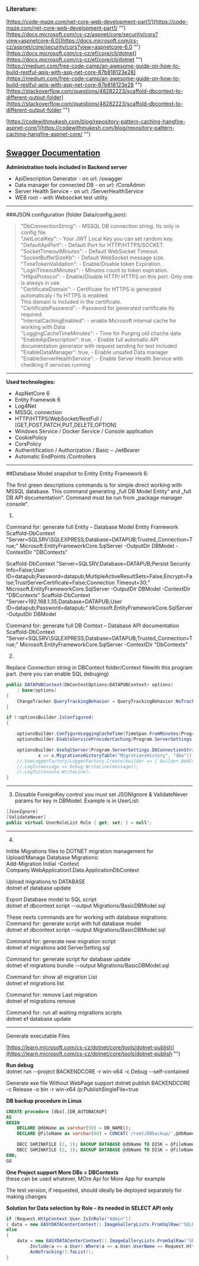 ### Literature:

[https://code-maze.com/net-core-web-development-part1/](https://code-maze.com/net-core-web-development-part1/ "")  
[https://docs.microsoft.com/cs-cz/aspnet/core/security/cors?view=aspnetcore-6.0](https://docs.microsoft.com/cs-cz/aspnet/core/security/cors?view=aspnetcore-6.0 "")
[https://docs.microsoft.com/cs-cz/ef/core/cli/dotnet](https://docs.microsoft.com/cs-cz/ef/core/cli/dotnet "")
[https://medium.com/free-code-camp/an-awesome-guide-on-how-to-build-restful-apis-with-asp-net-core-87b818123e28](https://medium.com/free-code-camp/an-awesome-guide-on-how-to-build-restful-apis-with-asp-net-core-87b818123e28 "")
[https://stackoverflow.com/questions/48282223/scaffold-dbcontext-to-different-output-folder](https://stackoverflow.com/questions/48282223/scaffold-dbcontext-to-different-output-folder "")  

[https://codewithmukesh.com/blog/repository-pattern-caching-hangfire-aspnet-core/](https://codewithmukesh.com/blog/repository-pattern-caching-hangfire-aspnet-core/ "")  

[Swagger Documentation](https://github.com/domaindrivendev/Swashbuckle.AspNetCore#swashbuckleaspnetcoreswaggergen "")
---

**Administration tools included in Backend server**  
* ApiDescription Generator - on url: /swagger   
* Data manager for connected DB - on url: /CoreAdmin  
* Server Health Service - on url: /ServerHealthService  
* WEB root  - with Websocket test utility

---
###JSON configuration  (folder Data/config.json):

> "DbConnectionString":      -  MSSQL DB connection string. Its only in config file.   
"JwtLocalKey": 	        - Your JWT Local Key you can set random key.   
"DefaultApiPort":	        - Default Port for HTTP/HTTPS/SOCKET.  
"SocketTimeoutMinutes":  - Default WebSocket Timeout.  
"SocketBufferSizeKb":      - Default WebSocket message size.   
"TimeTokenValidation":    - Enable/Disable token Expiration.  
"LoginTimeoutMinutes":    - Minutes count to token expiration.  
"HttpsProtocol":	        - Enable/Disable HTTP/ HTTPS on this port. Only one is always in use.  
"CertificateDomain":         - Certificate for HTTPS is generated automaticaly i fis HTTPS is enabled.  
                               This domain is included in the certificate.  
"CertificatePassword":       - Password for generated certificate.Its required.  
"InternalCachingEnabled":  - enable Microsoft internal cache for working with Data  
"LoggingCacheTimeMinutes": - Time for Purging old chache data   
"EnableApiDescription": true, - Enable full automatic API documentation generator with request sending for test included  
"EnableDataManager": true,    - Enable unsafed Data manager  
"EnableServerHealthService":  - Enable Server Health Service with chedking if services   running


---


**Used technologies:**

-	AspNetCore 6
-	Entity Framewok 6
-	Log4Net
-	MSSQL connection
-	HTTP/HTTPS/WebSocket/RestFull / [GET,POST,PATCH,PUT,DELETE,OPTION]
-	Windows Service / Docker Service / Console application
-	CookiePolicy
-	CorsPolicy
-	Authentification / Authorization / Basic – JwtBearer
-	Automatic EndPoints /Controllers

---
##Database Model snapshot to Entity Entity Framework 6:

The first green descriptions commands is for simple direct working with MSSQL database. 
This command generating „full DB Model Entity“ and „full DB API documentation“. 
Command must be run from „package manager console“.

1)
Command for: generate full Entity – Database Model Entity Framework
Scaffold-DbContext "Server=SQLSRV\SQLEXPRESS;Database=DATAPUB;Trusted_Connection=True;" Microsoft.EntityFrameworkCore.SqlServer -OutputDir DBModel -ContextDir "DBContexts"

Scaffold-DbContext "Server=SQLSRV;Database=DATAPUB;Persist Security Info=False;User ID=datapub;Password=datapub;MultipleActiveResultSets=False;Encrypt=False;TrustServerCertificate=False;Connection Timeout=30;" Microsoft.EntityFrameworkCore.SqlServer -OutputDir DBModel -ContextDir "DBContexts"
Scaffold-DbContext "Server=192.168.1.35;Database=DATAPUB;User ID=datapub;Password=datapub;" Microsoft.EntityFrameworkCore.SqlServer -OutputDir DBModel


Command for: generate full DB Context – Database API documentation
Scaffold-DbContext "Server=SQLSRV\SQLEXPRESS;Database=DATAPUB;Trusted_Connection=True;" Microsoft.EntityFrameworkCore.SqlServer -ContextDir "DbContexts"

2)
Replace Connection string in DBContect folder/Context filewith this program part. 
(here you can enable SQL debuging)

```cs
public DATAPUBContext(DbContextOptions<DATAPUBContext> options)
    : base(options)
{ 
    ChangeTracker.QueryTrackingBehavior = QueryTrackingBehavior.NoTracking;
}

if (!optionsBuilder.IsConfigured)
{

    optionsBuilder.ConfigureLoggingCacheTime(TimeSpan.FromMinutes(Program.ServerSettings.SimpleCacheTimeMinutes));
    optionsBuilder.EnableServiceProviderCaching(Program.ServerSettings.SimpleCachingEnabled);

    optionsBuilder.UseSqlServer(Program.ServerSettings.DbConnectionString,
            x => x.MigrationsHistoryTable("MigrationsHistory", "dbo"));
    //.UseLoggerFactory(LoggerFactory.Create(builder => { builder.AddConsole(); }))
    //.LogTo(message => Debug.WriteLine(message));
    //.LogTo(Console.WriteLine);
}
```

---

3) Dissable ForeignKey control you must set JSONIgnore & ValidateNever params for key in DBModel. Example is in UserList:

```cs
[JsonIgnore]
[ValidateNever]
public virtual UserRoleList Role { get; set; } = null!;
```


---
4)

Initite Migrations files to DOTNET migration management for Upload/Manage Database Migrations:   
Add-Migration Initial -Context Company.WebApplication1.Data.ApplicationDbContext

Upload migrations to DATABASE  
dotnet ef database update 

Export Database model to SQL script  
dotnet ef dbcontext script --output Migrations/BasicDBModel.sql

These nexts commands are for working with database migrations:  
Command for: generate script with full database model  
dotnet ef dbcontext script --output Migrations/BasicDBModel.sql

Command for: generate new migration script  
dotnet ef migrations add ServerSetting.sql

Command for: generate script for database update  
dotnet ef migrations bundle --output Migrations/BasicDBModel.sql

Command for: show all migration List  
dotnet ef migrations list

Command for: remove Last migration  
dotnet ef migrations remove

Command for: run all waiting migrations scripts   
dotnet ef database update

---

Generate executable Files 

[https://learn.microsoft.com/cs-cz/dotnet/core/tools/dotnet-publish](https://learn.microsoft.com/cs-cz/dotnet/core/tools/dotnet-publish "")


**Run debug**   
dotnet run --project BACKENDCORE -r win-x64 -c Debug --self-contained

Generate exe file Without WebPage support
dotnet publish BACKENDCORE -c Release -o bin -r win-x64 /p:PublishSingleFile=true


**DB backup procedure in Linux**  
```sql
CREATE procedure [dbo].[DB_AUTOBACKUP]
AS
BEGIN 
	DECLARE @dbName as varchar(50) = DB_NAME();
	DECLARE @fileName as varchar(80) = CONCAT('/root/DBbackup/',@dbName,'_',FORMAT(GETDATE(),'yyyyMMdd'),'.bak');

	DBCC SHRINKFILE (2, 1); BACKUP DATABASE @dbName TO DISK = @fileName;
	DBCC SHRINKFILE (2, 1); BACKUP DATABASE @dbName TO DISK = @fileName;
END;
GO
```

**One Project support More DBs = DBContexts**   
these can be used whatever, MOre Api for More App for example

The test version, if requested, should ideally
be deployed separately for making changes


**Solution for Data selection by Role - its needed in SELECT API only**  
```cs
if (Request.HttpContext.User.IsInRole("Admin"))
{ data = new EASYDATACenterContext().ImageGalleryLists.FromSqlRaw("SELECT * FROM ImageGalleryList WHERE 1=1 AND " + filter.Replace("+", " ")).AsNoTracking().ToList(); }
else
{
    data = new EASYDATACenterContext().ImageGalleryLists.FromSqlRaw("SELECT * FROM ImageGalleryList WHERE 1=1 AND " + filter.Replace("+", " "))
        .Include(a => a.User).Where(a => a.User.UserName == Request.HttpContext.User.Claims.First().Issuer)
        .AsNoTracking().ToList();
}
```